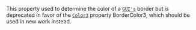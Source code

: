 This property used to determine the color of a [`GUI's`](https://create.roblox.com/docs/reference/engine/classes/GuiObject)
border but is deprecated in favor of the [`Color3`](https://create.roblox.com/docs/reference/engine/datatypes/Color3) property
BorderColor3, which should be used in new work instead.